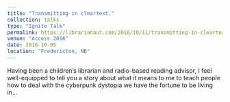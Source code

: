```yaml
---
title: "Transmitting in cleartext."
collection: talks
type: "Ignite Talk"
permalink: https://librarianaut.com/2016/10/11/transmitting-in-cleartext/
venue: "Access 2016"
date: 2016-10-05
location: "Fredericton, NB"
---
```


Having been a children’s librarian and radio-based reading advisor, I feel well-equipped to tell you a story about what it means to me to teach people how to deal with the cyberpunk dystopia we have the fortune to be living in...
